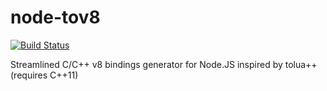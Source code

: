 node-tov8
=========
[![Build Status](https://travis-ci.org/CodeCharmLtd/node-tov8.svg?branch=master)](https://travis-ci.org/CodeCharmLtd/node-tov8)

Streamlined C/C++ v8 bindings generator for Node.JS inspired by tolua++ (requires C++11)
